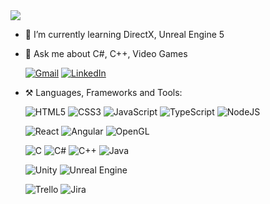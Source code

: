 <img src="https://capsule-render.vercel.app/api?type=waving&color=auto&height=250&section=header&text=Jay%20Wong&desc=Game%20Developer/Software%20Engineer&fontSize=50&&descSize=30&animation=fadeIn&fontAlign=75&fontAlignY=35&descAlign=60&descAlignY=55"/>

- 🌱 I’m currently learning DirectX, Unreal Engine 5 
- 💬 Ask me about C#, C++, Video Games

  [![Gmail](https://img.shields.io/badge/Gmail-D14836?style=for-the-badge&logo=gmail&logoColor=white)](mailto:jaygw1188@gmail.com) 	[![LinkedIn](https://img.shields.io/badge/linkedin-%230077B5.svg?style=for-the-badge&logo=linkedin&logoColor=white)](https://www.linkedin.com/in/jay-wong-4924021a2/)

- ⚒️ Languages, Frameworks and Tools:
  
    ![HTML5](https://img.shields.io/badge/html5-%23E34F26.svg?style=for-the-badge&logo=html5&logoColor=white) ![CSS3](https://img.shields.io/badge/css3-%231572B6.svg?style=for-the-badge&logo=css3&logoColor=white) ![JavaScript](https://img.shields.io/badge/javascript-%23323330.svg?style=for-the-badge&logo=javascript&logoColor=%23F7DF1E) ![TypeScript](https://img.shields.io/badge/typescript-%23007ACC.svg?style=for-the-badge&logo=typescript&logoColor=white) ![NodeJS](https://img.shields.io/badge/node.js-6DA55F?style=for-the-badge&logo=node.js&logoColor=white)

    ![React](https://img.shields.io/badge/react-%2320232a.svg?style=for-the-badge&logo=react&logoColor=%2361DAFB) ![Angular](https://img.shields.io/badge/angular-%23DD0031.svg?style=for-the-badge&logo=angular&logoColor=white) ![OpenGL](https://img.shields.io/badge/OpenGL-%23FFFFFF.svg?style=for-the-badge&logo=opengl)

  ![C](https://img.shields.io/badge/c-%2300599C.svg?style=for-the-badge&logo=c&logoColor=white) ![C#](https://img.shields.io/badge/c%23-%23239120.svg?style=for-the-badge&logo=csharp&logoColor=white) ![C++](https://img.shields.io/badge/c++-%2300599C.svg?style=for-the-badge&logo=c%2B%2B&logoColor=white) ![Java](https://img.shields.io/badge/java-%23ED8B00.svg?style=for-the-badge&logo=openjdk&logoColor=white)
  
  ![Unity](https://img.shields.io/badge/unity-%23000000.svg?style=for-the-badge&logo=unity&logoColor=white) 	![Unreal Engine](https://img.shields.io/badge/unrealengine-%23313131.svg?style=for-the-badge&logo=unrealengine&logoColor=white) 

  ![Trello](https://img.shields.io/badge/Trello-%23026AA7.svg?style=for-the-badge&logo=Trello&logoColor=white) ![Jira](https://img.shields.io/badge/jira-%230A0FFF.svg?style=for-the-badge&logo=jira&logoColor=white)


 
